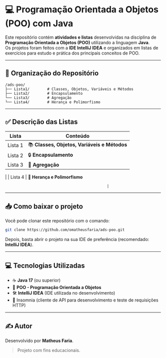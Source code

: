 
# 💻 Programação Orientada a Objetos (POO) com Java

Este repositório contém **atividades e listas** desenvolvidas na disciplina de **Programação Orientada a Objetos (POO)** utilizando a linguagem **Java**.  
Os projetos foram feitos com a **IDE IntelliJ IDEA** e organizados em listas de exercícios para estudo e prática dos principais conceitos de POO.

---

## 📂 Organização do Repositório

```
/ads-poo/
├── Lista1/        # Classes, Objetos, Variáveis e Métodos
├── Lista2/        # Encapsulamento
└── Lista3/        # Agregação
└── Lista4/        # Herança e Polimorfismo
```

---

## ✅ Descrição das Listas

| Lista   | Conteúdo                                                         |
|--------|------------------------------------------------------------------|
| Lista 1 | 📚 **Classes, Objetos, Variáveis e Métodos**                     |
| Lista 2 | 🔒 **Encapsulamento**                                             |
| Lista 3 | 🤝 **Agregação**
|
| Lista 4 | 🧬 **Herança e Polimorfismo**

                                                  |

---

## 📥 Como baixar o projeto

Você pode clonar este repositório com o comando:

```bash
git clone https://github.com/omatheusfaria/ads-poo.git
```

Depois, basta abrir o projeto na sua IDE de preferência (recomendado: **IntelliJ IDEA**).

---

## 💻 Tecnologias Utilizadas

- ☕ **Java 17** (ou superior)
- 🧠 **POO - Programação Orientada a Objetos**
- 🛠️ **IntelliJ IDEA** (IDE utilizada no desenvolvimento)
- 🌙 Insomnia (cliente de API para desenvolvimento e teste de requisições HTTP)

---

## ✍️ Autor

Desenvolvido por **Matheus Faria**.  
> Projeto com fins educacionais.
